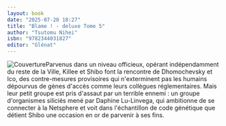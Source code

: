```yaml
---
layout: book
date: "2025-07-20 18:27"
title: "Blame ! - deluxe Tome 5"
author: "Tsutomu Nihei"
isbn: "9782344031827"
editor: "Glénat"
---
```

![Couverture](/img/9782344031827.jpeg)Parvenus dans un niveau officieux, opérant indépendamment du reste de la Ville, Killee et Shibo font la rencontre de Dhomochevsky et Ico, des contre-mesures provisoires qui n'exterminent pas les humains dépourvus de gènes d'accès comme leurs collègues réglementaires. Mais leur petit groupe est pris d'assaut par un terrible ennemi : un groupe d'organismes siliciés mené par Daphine Lu-Linvega, qui ambitionne de se connecter à la Netsphere et voit dans l'échantillon de code génétique que détient Shibo une occasion en or de parvenir à ses fins.